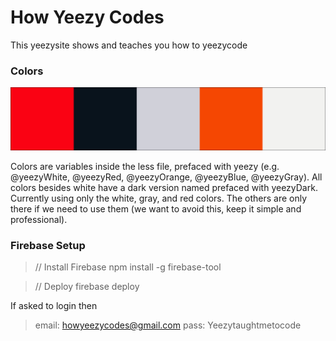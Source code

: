 # How Yeezy Codes

This yeezysite shows and teaches you how to yeezycode

### Colors

![Colors](/public/images/colors.png)

Colors are variables inside the less file, prefaced with yeezy (e.g. @yeezyWhite, @yeezyRed, @yeezyOrange, @yeezyBlue, @yeezyGray). All colors besides white have a dark version named prefaced with yeezyDark. Currently using only the white, gray, and red colors. The others are only there if we need to use them (we want to avoid this, keep it simple and professional).

### Firebase Setup

> // Install Firebase
> npm install -g firebase-tool

> // Deploy
> firebase deploy

If asked to login then
> email: howyeezycodes@gmail.com
> pass: Yeezytaughtmetocode
